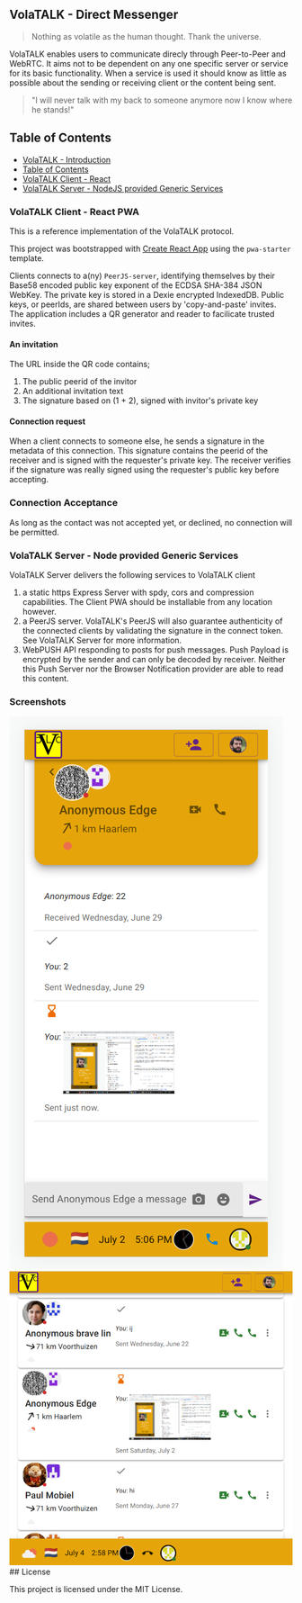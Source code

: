 ## VolaTALK - Direct Messenger

> Nothing as volatile as the human thought. Thank the universe.

VolaTALK enables users to communicate direcly through Peer-to-Peer and WebRTC. It aims not to be dependent on any one specific server or service for its basic functionality. When a service is used it should know as little as possible about the sending or receiving client or the content being sent. 

> "I will never talk with my back to someone anymore now I know where he stands!" 

## Table of Contents

- [VolaTALK - Introduction](#VolaTALK---Encrypted-peer-to-peer-Messenger-PWA)
- [Table of Contents](#table-of-contents)
- [VolaTALK Client - React](#VolaTALK-Client---React)
- [VolaTALK Server - NodeJS provided Generic Services](#volatalk-server---node-provided-generic-services)

### VolaTALK Client - React PWA

This is a reference implementation of the VolaTALK protocol.

This project was bootstrapped with [Create React App](https://github.com/facebookincubator/create-react-app) using the `pwa-starter` template.

Clients connects to a(ny) `PeerJS-server`, identifying themselves by their Base58 encoded public key exponent of the ECDSA SHA-384 JSON WebKey.
The private key is stored in a Dexie encrypted IndexedDB.
Public keys, or peerIds, are shared between users by 'copy-and-paste' invites. The application includes a QR generator and reader to facilicate trusted invites. 

#### An invitation
The URL inside the QR code contains;

1. The public peerid of the invitor
2. An additional invitation text 
3. The signature based on (1 + 2), signed with invitor's private key

#### Connection request
When a client connects to someone else, he sends a signature in the metadata of this connection. This signature contains the peerid of the receiver and is signed with the requester's private key. The receiver verifies if the signature was really signed using the requester's public key before accepting.

### Connection Acceptance
As long as the contact was not accepted yet, or declined, no connection will be permitted.  


### VolaTALK Server - Node provided Generic Services

VolaTALK Server delivers the following services to VolaTALK client

1. a static https Express Server with spdy, cors and compression capabilities. The Client PWA should be installable from any location however. 
2. a PeerJS server. VolaTALK's PeerJS will also guarantee authenticity of the connected clients by validating the signature in the connect token. See VolaTALK Server for more information.
3. WebPUSH API responding to posts for push messages. Push Payload is encrypted by the sender and can only be decoded by receiver. Neither this Push Server nor the Browser Notification provider are able to read this content. 

### Screenshots
<img src="https://github.com/bosskabouter/volatalk/blob/44db4f7c438258ccbdd35e5c5f30f3b07b4df637/client/public/screenshots/Messages.png"/>

<img src="https://github.com/bosskabouter/volatalk/blob/44db4f7c438258ccbdd35e5c5f30f3b07b4df637/client/public/screenshots/contacts.png"/>
## License

This project is licensed under the MIT License.
